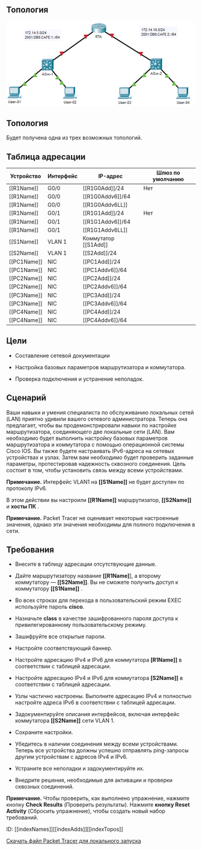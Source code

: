 ## Топология

![](./assets/topology.png)

## Топология

Будет получена одна из трех возможных топологий.

## Таблица адресации

| Устройство      | Интерфейс | IP-адрес                 | Шлюз по умолчанию |
|-----------------|-----------|--------------------------|-------------------|
| \[\[R1Name\]\]  | G0/0      | \[\[R1G0Add\]\]/24       | Нет               |
| \[\[R1Name\]\]  | G0/0      | \[\[R1G0Addv6\]\]/64     |                   |
| \[\[R1Name\]\]  | G0/0      | \[\[R1G0Addv6LL\]\]      |                   |
| \[\[R1Name\]\]  | G0/1      | \[\[R1G1Add\]\]/24       | Нет               |
| \[\[R1Name\]\]  | G0/1      | \[\[R1G1Addv6\]\]/64     |                   |
| \[\[R1Name\]\]  | G0/1      | \[\[R1G1Addv6LL\]\]      |                   |
| \[\[S1Name\]\]  | VLAN 1    | Коммутатор \[\[S1Add\]\] |                   |
| \[\[S2Name\]\]  | VLAN 1    | \[\[S2Add\]\]/24         |                   |
| \[\[PC1Name\]\] | NIC       | \[\[PC1Add\]\]/24        |                   |
| \[\[PC1Name\]\] | NIC       | \[\[PC1Addv6\]\]/64      |                   |
| \[\[PC2Name\]\] | NIC       | \[\[PC2Add\]\]/24        |                   |
| \[\[PC2Name\]\] | NIC       | \[\[PC2Addv6\]\]/64      |                   |
| \[\[PC3Name\]\] | NIC       | \[\[PC3Add\]\]/24        |                   |
| \[\[PC3Name\]\] | NIC       | \[\[PC3Addv6\]\]/64      |                   |
| \[\[PC4Name\]\] | NIC       | \[\[PC4Add\]\]/24        |                   |
| \[\[PC4Name\]\] | NIC       | \[\[PC4Addv6\]\]/64      |                   |

## Цели

-   Составление сетевой документации

-   Настройка базовых параметров маршрутизатора и коммутатора.

-   Проверка подключения и устранение неполадок.

## Сценарий

Ваши навыки и умения специалиста по обслуживанию локальных сетей (LAN) приятно удивили вашего сетевого администратора. Теперь она предлагает, чтобы вы продемонстрировали навыки по настройке маршрутизатора, соединяющего две локальные сети (LAN). Вам необходимо будет выполнить настройку базовых параметров маршрутизатора и коммутатора с помощью операционной системы Cisco IOS. Вы также будете настраивать IPv6-адреса на сетевых устройствах и узлах. Затем вам необходимо будет проверить заданные параметры, протестировав надежность сквозного соединения. Цель состоит в том, чтобы установить связь между всеми устройствами.

**Примечание.** Интерфейс VLAN1 на **\[\[S1Name\]\]** не будет доступен по протоколу IPv6.

В этом действии вы настроили **\[\[R1Name\]\]** маршрутизатор, **\[\[S2Name\]\]** и **хосты ПК** .

**Примечание.** Packet Tracer не оценивает некоторые настроенные значения, однако эти значения необходимы для полного подключения в сети.

## Требования

-   Внесите в таблицу адресации отсутствующие данные.

-   Дайте маршрутизатору название **\[\[R1Name\]**\], а второму коммутатору — **\[\[S2Name\]\]**. Вы не сможете получить доступ к коммутатору **\[\[S1Name\]\]** .

-   Во всех строках для перехода в пользовательский режим EXEC используйте пароль **cisco**.

-   Назначьте **class** в качестве зашифрованного пароля доступа к привилегированному пользовательскому режиму.

-   Зашифруйте все открытые пароли.

-   Настройте соответствующий баннер.

-   Настройте адресацию IPv4 и IPv6 для коммутатора **\[R1Name\]\]** в соответствии с таблицей адресации.

-   Настройте адресацию IPv4 и IPv6 для коммутатора **\[S2Name\]\]** в соответствии с таблицей адресации.

-   Узлы частично настроены. Выполните адресацию IPv4 и полностью настройте адреса IPv6 в соответствии с таблицей адресации.

-   Задокументируйте описания интерфейсов, включая интерфейс коммутатора **\[\[S2Name\]\]** сети VLAN 1.

-   Сохраните настройки.

-   Убедитесь в наличии соединения между всеми устройствами. Теперь все устройства должны успешно отправлять ping-запросы другим устройствам с адресов IPv4 и IPv6.

-   Устраните все неполадки и задокументируйте их.

-   Внедрите решения, необходимые для активации и проверки сквозных соединений.

**Примечание.** Чтобы проверить, как выполнено упражнение, нажмите кнопку **Check Results** (Проверить результаты). Нажмите **кнопку Reset Activity** (Сбросить упражнение), чтобы создать новый набор требований.

ID: \[\[indexNames\]\]\[\[indexAdds\]\]\[\[indexTopos\]\]

[Скачать файл Packet Tracer для локального запуска](./assets/10.4.3-lab.pka)
